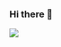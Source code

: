 ### Hi there 👋

<img src="[https://th.bing.com/th/id/R.0d6f2a3530fd2c56e28828a902c30c13?rik=SCsL%2boGJpQWEfg&pid=ImgRaw&r=0](https://www.bing.com/images/search?q=&view=detailv2&id=6E41E9D12B80B40BF59049E6DB736DD93B0FA44D&ccid=Bae4dDfp&iss=fav&FORM=SVIM01&idpview=singleimage&mediaurl=http%253a%252f%252fwww.gif-maniac.com%252fgifs%252f50%252f49738.gif&expw=150&exph=279&thid=OIP.Bae4dDfpgVJJVeSPhKkrfQHaNx&idpbck=1)">

<!--
**dailoc77/dailoc77** is a ✨ _special_ ✨ repository because its `README.md` (this file) appears on your GitHub profile.

Here are some ideas to get you started:

- 🔭 I’m currently working on ...
- 🌱 I’m currently learning ...
- 👯 I’m looking to collaborate on ...
- 🤔 I’m looking for help with ...
- 💬 Ask me about ...
- 📫 How to reach me: ...
- 😄 Pronouns: ...
- ⚡ Fun fact: ...
-->

